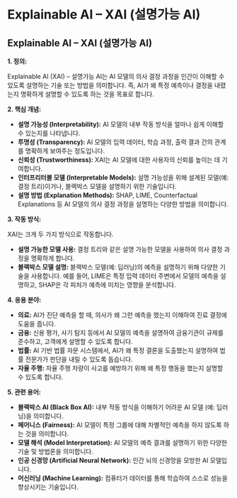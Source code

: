 # Explainable AI – XAI (설명가능 AI)

## Explainable AI – XAI (설명가능 AI)

**1. 정의:**

Explainable AI (XAI) – 설명가능 AI는 AI 모델의 의사 결정 과정을 인간이 이해할 수 있도록 설명하는 기술 또는 방법을 의미합니다. 즉, AI가 왜 특정 예측이나 결정을 내렸는지 명확하게 설명할 수 있도록 하는 것을 목표로 합니다.

**2. 핵심 개념:**

*   **설명 가능성 (Interpretability):** AI 모델의 내부 작동 방식을 얼마나 쉽게 이해할 수 있는지를 나타냅니다.
*   **투명성 (Transparency):** AI 모델의 입력 데이터, 학습 과정, 출력 결과 간의 관계를 명확하게 보여주는 정도입니다.
*   **신뢰성 (Trustworthiness):** XAI는 AI 모델에 대한 사용자의 신뢰를 높이는 데 기여합니다.
*   **인터프리터블 모델 (Interpretable Models):** 설명 가능성을 위해 설계된 모델(예: 결정 트리)이거나, 블랙박스 모델을 설명하기 위한 기술입니다.
*   **설명 방법 (Explanation Methods):** SHAP, LIME, Counterfactual Explanations 등 AI 모델의 의사 결정 과정을 설명하는 다양한 방법을 의미합니다.

**3. 작동 방식:**

XAI는 크게 두 가지 방식으로 작동합니다.

*   **설명 가능한 모델 사용:** 결정 트리와 같은 설명 가능한 모델을 사용하여 의사 결정 과정을 명확하게 합니다.
*   **블랙박스 모델 설명:** 블랙박스 모델(예: 딥러닝)의 예측을 설명하기 위해 다양한 기술을 사용합니다. 예를 들어, LIME은 특정 입력 데이터 주변에서 모델의 예측을 설명하고, SHAP은 각 피처가 예측에 미치는 영향을 분석합니다.

**4. 응용 분야:**

*   **의료:** AI가 진단 예측을 할 때, 의사가 왜 그런 예측을 했는지 이해하여 진료 결정에 도움을 줍니다.
*   **금융:** 신용 평가, 사기 탐지 등에서 AI 모델의 예측을 설명하여 금융기관이 규제를 준수하고, 고객에게 설명할 수 있도록 합니다.
*   **법률:** AI 기반 법률 자문 시스템에서, AI가 왜 특정 결론을 도출했는지 설명하여 법률 전문가가 판단을 내릴 수 있도록 돕습니다.
*   **자율 주행:** 자율 주행 차량이 사고를 예방하기 위해 왜 특정 행동을 했는지 설명할 수 있도록 합니다.

**5. 관련 용어:**

*   **블랙박스 AI (Black Box AI):** 내부 작동 방식을 이해하기 어려운 AI 모델 (예: 딥러닝)을 의미합니다.
*   **페어니스 (Fairness):** AI 모델이 특정 그룹에 대해 차별적인 예측을 하지 않도록 하는 것을 의미합니다.
*   **모델 해석 (Model Interpretation):** AI 모델의 예측 결과를 설명하기 위한 다양한 기술 및 방법론을 의미합니다.
*   **인공 신경망 (Artificial Neural Network):** 인간 뇌의 신경망을 모방한 AI 모델입니다.
*   **머신러닝 (Machine Learning):** 컴퓨터가 데이터를 통해 학습하여 스스로 성능을 향상시키는 기술입니다.